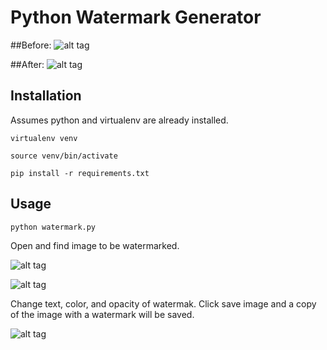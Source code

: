 # Python Watermark Generator

##Before:
![alt tag](https://cloud.githubusercontent.com/assets/8575039/18657017/4739ba80-7ec4-11e6-8970-d3b19c44e615.jpg)

##After:
![alt tag](https://cloud.githubusercontent.com/assets/8575039/18657016/44828858-7ec4-11e6-85bb-b870a75e8507.jpg)


## Installation

Assumes python and virtualenv are already installed.

`virtualenv venv`

`source venv/bin/activate`

`pip install -r requirements.txt`

## Usage
`python watermark.py`

Open and find image to be watermarked.

![alt tag](https://cloud.githubusercontent.com/assets/8575039/18678029/bcd37344-7f28-11e6-983b-6c14ce199650.png)

![alt tag](https://cloud.githubusercontent.com/assets/8575039/18678030/bce2f3b4-7f28-11e6-9afa-ea53f841741b.png)

Change text, color, and opacity of watermak. Click save image and a copy of the image with a watermark will be saved.

![alt tag](https://cloud.githubusercontent.com/assets/8575039/18678028/bcd2b972-7f28-11e6-9c93-547033b2f393.png)
